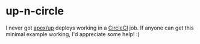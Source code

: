 # up-n-circle

I never got [apex/up](https://github.com/apex/up) deploys working in a [CircleCI](https://circleci.com/) job.
If anyone can get this minimal example working, I'd appreciate some help! :) 
